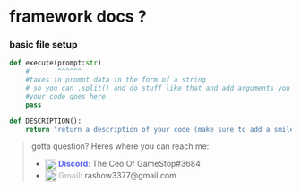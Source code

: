 # **framework docs ?**

### **basic file setup**

```python
def execute(prompt:str)
    #       ^^^^^^
    #takes in prompt data in the form of a string 
    # so you can .split() and do stuff like that and add arguments you get the idea
    #your code goes here
    pass

def DESCRIPTION():
    return "return a description of your code (make sure to add a smiley for brownie points) :)"
```



>gotta question? Heres where you can reach me:
> - <img src="https://discord.com/assets/f9bb9c4af2b9c32a2c5ee0014661546d.png" alt="" style="width:20px;" align="center"/><font color="#5865F2"> **Discord**</font>: The Ceo Of GameStop#3684
> - <img src="https://i.imgur.com/pZ2wf7I.png" alt="" style="width:20px;" align="center"/><font color="#C6C6C6"> **Gmail**</font>:<font style="none"> rashow3377@gmail<span></span>.com
